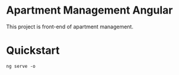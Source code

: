# Apartment Management Angular

This project is front-end of apartment management.

# Quickstart
```
ng serve -o
```
